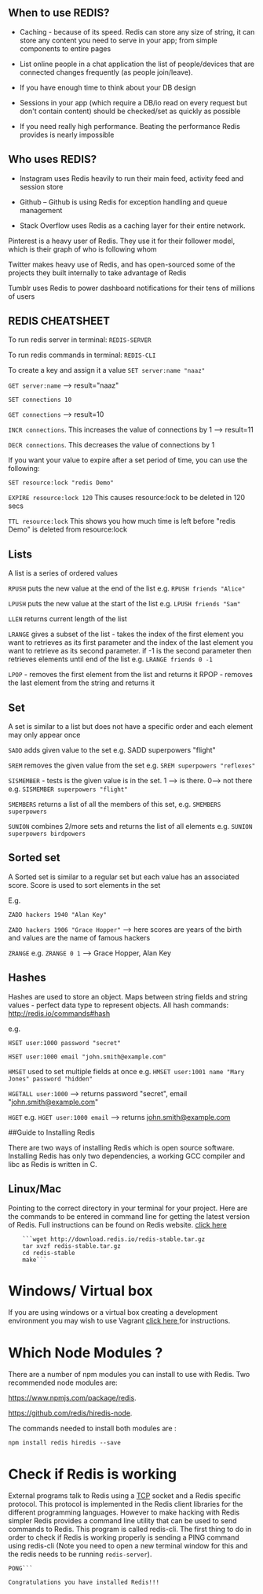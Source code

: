 ## When to use REDIS?

- Caching - because of its speed. Redis can store any size of string, it can store any content you need to serve in your app; from simple components to entire pages

- List online people in a chat application the list of people/devices that are connected changes frequently (as people join/leave).

- If you have enough time to think about your DB design

- Sessions in your app (which require a DB/io read on every request but don't contain content) should be checked/set as quickly as possible

- If you need really high performance. Beating the performance Redis provides is nearly impossible

## Who uses REDIS?

- Instagram uses Redis heavily to run their main feed, activity feed and session store

- Github – Github is using Redis for exception handling and queue management

- Stack Overflow uses Redis as a caching layer for their entire network.

Pinterest is a heavy user of Redis. They use it for their follower model, which is their graph of who is following whom

Twitter makes heavy use of Redis, and has open-sourced some of the projects they built internally to take advantage of Redis

Tumblr uses Redis to power dashboard notifications for their tens of millions of users


## REDIS CHEATSHEET

To run redis server in terminal:
``REDIS-SERVER``

To run redis commands in terminal:
``REDIS-CLI``

To create a key and assign it a value
``SET server:name "naaz"``

``GET server:name`` --> result="naaz"

``SET connections 10``

``GET connections`` --> result=10

``INCR connections``. This increases the value of connections by 1 --> result=11

``DECR connections``. This decreases the value of connections by 1

If you want your value to expire after a set period of time, you can use the following:

``SET resource:lock "redis Demo"``

``EXPIRE resource:lock 120`` This causes resource:lock to be deleted in 120 secs

``TTL resource:lock``
This shows you how much time is left before "redis Demo" is deleted from resource:lock

## Lists
A list is a series of ordered values

``RPUSH``
puts the new value at the end of the list e.g. ``RPUSH friends "Alice"``

``LPUSH`` puts the new value at the start of the list e.g. ``LPUSH friends "Sam"``

``LLEN`` returns current length of the list

``LRANGE`` gives a subset of the list - takes the index of the first element you want to retrieves as its first parameter and the index of the last element you want to retrieve as its second parameter. if -1 is the second parameter then retrieves elements until end of the list e.g. ``LRANGE friends 0 -1``

``LPOP`` - removes the first element from the list and returns it
RPOP - removes the last element from the string and returns it

## Set
A set is similar to a list but does not have a specific order and each element may only appear once

``SADD`` adds given value to the set e.g. SADD superpowers "flight"

``SREM`` removes the given value from the set e.g. ``SREM superpowers "reflexes"``

``SISMEMBER`` - tests is the given value is in the set. 1 --> is there. 0--> not there e.g. ``SISMEMBER superpowers "flight"``

``SMEMBERS`` returns a list of all the members of this set, e.g. ``SMEMBERS superpowers``

``SUNION`` combines 2/more sets and returns the list of all elements e.g. ``SUNION superpowers birdpowers``

## Sorted set
A Sorted set is similar to a regular set but each value has an associated score. Score is used to sort elements in the set

E.g.

``ZADD hackers 1940 "Alan Key"``

``ZADD hackers 1906 "Grace Hopper"`` --> here scores are years of the birth and values are the name of famous hackers

``ZRANGE`` e.g. ``ZRANGE 0 1`` --> Grace Hopper, Alan Key

## Hashes

 Hashes are used to store an object. Maps between string fields and string values - perfect data type to represent objects. All hash commands: http://redis.io/commands#hash

e.g.

``HSET user:1000 password "secret"``

``HSET user:1000 email "john.smith@example.com"``

``HMSET`` used to set multiple fields at once e.g. ``HMSET user:1001 name "Mary Jones" password "hidden"``

``HGETALL user:1000`` --> returns password "secret", email "john.smith@example.com"

``HGET`` e.g. ``HGET user:1000 email`` --> returns john.smith@example.com


##Guide to Installing Redis

There are two ways of installing Redis which is open source software. 
Installing Redis has only two dependencies, a working GCC compiler and libc as Redis is written in C.

## Linux/Mac

Pointing to the correct directory in your terminal for your project. Here are the commands to be entered in command line for getting the latest version of Redis. Full instructions can be found on Redis website.
[click here](http://redis.io/topics/quickstart)

		```wget http://download.redis.io/redis-stable.tar.gz
		tar xvzf redis-stable.tar.gz
		cd redis-stable
		make```
		
# Windows/ Virtual box

If you are using windows or a virtual box creating a development environment you may wish to use Vagrant [click here ](https://github.com/docdis/learn-redis) for instructions.

# Which Node Modules ?  

There are a number of npm modules you can install to use with Redis.
Two recommended node modules are:  

https://www.npmjs.com/package/redis.

https://github.com/redis/hiredis-node.

The commands needed to install both modules are : 

```npm install redis hiredis --save```

# Check if Redis is working

External programs talk to Redis using a [TCP](http://searchnetworking.techtarget.com/definition/TCP) socket and a Redis specific protocol. This protocol is implemented in the Redis client libraries for the different programming languages. However to make hacking with Redis simpler Redis provides a command line utility that can be used to send commands to Redis. This program is called redis-cli.
The first thing to do in order to check if Redis is working properly is sending a PING command using redis-cli (Note you need to open a new terminal window for this and the redis needs to be running ```redis-server```).


```$ redis-cli ping
PONG```

Congratulations you have installed Redis!!!
